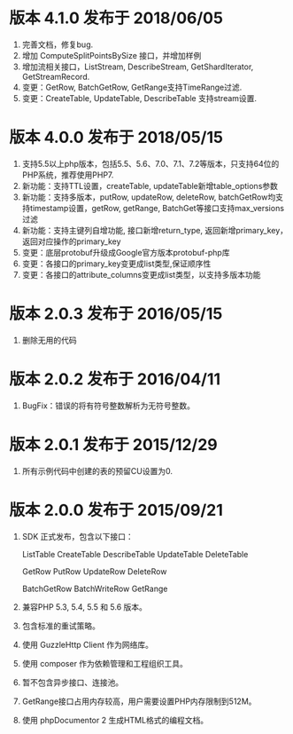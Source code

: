 # 版本 4.1.0 发布于 2018/06/05
1. 完善文档，修复bug.
2. 增加 ComputeSplitPointsBySize 接口，并增加样例
3. 增加流相关接口，ListStream, DescribeStream, GetShardIterator, GetStreamRecord.
4. 变更：GetRow, BatchGetRow, GetRange支持TimeRange过滤.
5. 变更：CreateTable, UpdateTable, DescribeTable 支持stream设置.

# 版本 4.0.0 发布于 2018/05/15
1. 支持5.5以上php版本，包括5.5、5.6、7.0、7.1、7.2等版本，只支持64位的PHP系统，推荐使用PHP7.
2. 新功能：支持TTL设置，createTable, updateTable新增table_options参数
3. 新功能：支持多版本，putRow, updateRow, deleteRow, batchGetRow均支持timestamp设置，getRow, getRange, BatchGet等接口支持max_versions过滤
4. 新功能：支持主键列自增功能, 接口新增return_type, 返回新增primary_key，返回对应操作的primary_key
5. 变更：底层protobuf升级成Google官方版本protobuf-php库
6. 变更：各接口的primary_key变更成list类型,保证顺序性
7. 变更：各接口的attribute_columns变更成list类型，以支持多版本功能

# 版本 2.0.3 发布于 2016/05/15

1. 删除无用的代码

# 版本 2.0.2 发布于 2016/04/11

1. BugFix：错误的将有符号整数解析为无符号整数。


# 版本 2.0.1 发布于 2015/12/29

1. 所有示例代码中创建的表的预留CU设置为0.

# 版本 2.0.0 发布于 2015/09/21

1. SDK 正式发布，包含以下接口：

   ListTable
   CreateTable
   DescribeTable
   UpdateTable
   DeleteTable

   GetRow
   PutRow
   UpdateRow
   DeleteRow

   BatchGetRow
   BatchWriteRow
   GetRange

2. 兼容PHP 5.3, 5.4, 5.5 和 5.6 版本。
3. 包含标准的重试策略。
4. 使用 GuzzleHttp Client 作为网络库。
5. 使用 composer 作为依赖管理和工程组织工具。
6. 暂不包含异步接口、连接池。
7. GetRange接口占用内存较高，用户需要设置PHP内存限制到512M。
8. 使用 phpDocumentor 2 生成HTML格式的编程文档。

